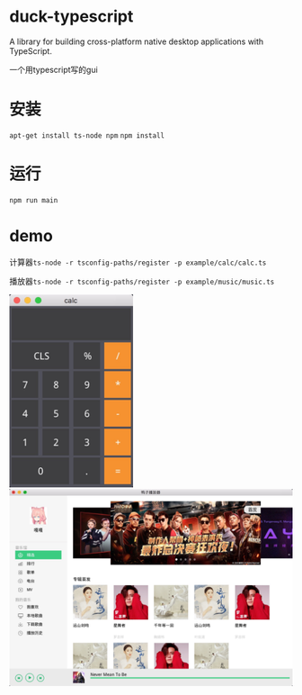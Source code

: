 # duck-typescript
A library for building cross-platform native desktop applications with TypeScript.

一个用typescript写的gui

# 安装
`apt-get install ts-node npm`
`npm install`

# 运行
`npm run main`

# demo
计算器`ts-node -r tsconfig-paths/register -p example/calc/calc.ts`

播放器`ts-node -r tsconfig-paths/register -p example/music/music.ts`

<img src="https://raw.githubusercontent.com/evilbinary/duck-typescript/master/screenshot/calc.png" width="220px" />

<img src="https://raw.githubusercontent.com/evilbinary/duck-typescript/master/screenshot/music.png" width="800px" />

